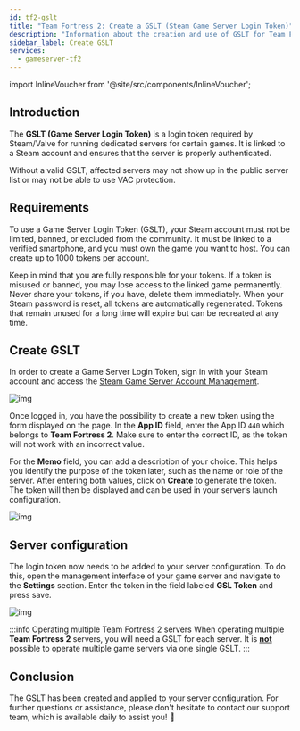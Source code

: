 ```yaml
---
id: tf2-gslt
title: "Team Fortress 2: Create a GSLT (Steam Game Server Login Token)"
description: "Information about the creation and use of GSLT for Team Fortress 2 server from ZAP-Hosting "
sidebar_label: Create GSLT
services:
  - gameserver-tf2
---
```


import InlineVoucher from '@site/src/components/InlineVoucher';



## Introduction

The **GSLT (Game Server Login Token)** is a login token required by Steam/Valve for running dedicated servers for certain games. It is linked to a Steam account and ensures that the server is properly authenticated. 

Without a valid GSLT, affected servers may not show up in the public server list or may not be able to use VAC protection.

<InlineVoucher />



## Requirements

To use a Game Server Login Token (GSLT), your Steam account must not be limited, banned, or excluded from the community. It must be linked to a verified smartphone, and you must own the game you want to host. You can create up to 1000 tokens per account.

Keep in mind that you are fully responsible for your tokens. If a token is misused or banned, you may lose access to the linked game permanently. Never share your tokens, if you have, delete them immediately. When your Steam password is reset, all tokens are automatically regenerated. Tokens that remain unused for a long time will expire but can be recreated at any time.



## Create GSLT
In order to create a Game Server Login Token, sign in with your Steam account and access the [Steam Game Server Account Management](https://steamcommunity.com/dev/managegameservers).


![img](https://screensaver01.zap-hosting.com/index.php/s/WaMsyscboqCtNHA/preview)

Once logged in, you have the possibility to create a new token using the form displayed on the page. In the **App ID** field, enter the App ID `440` which belongs to **Team Fortress 2**. Make sure to enter the correct ID, as the token will not work with an incorrect value.

For the **Memo** field, you can add a description of your choice. This helps you identify the purpose of the token later, such as the name or role of the server. After entering both values, click on **Create** to generate the token. The token will then be displayed and can be used in your server’s launch configuration.

![img](https://screensaver01.zap-hosting.com/index.php/s/z7DQwCJENepeHdC/download)

## Server configuration

The login token now needs to be added to your server configuration. To do this, open the management interface of your game server and navigate to the **Settings** section. Enter the token in the field labeled **GSL Token** and press save.

![img](https://screensaver01.zap-hosting.com/index.php/s/tzJiT4nTZo2nWMz/preview)

:::info Operating multiple Team Fortress 2 servers
When operating multiple **Team Fortress 2** servers, you will need a GSLT for each server. It is <u>**not**</u> possible to operate multiple game servers via one single GSLT.
:::



## Conclusion

The GSLT has been created and applied to your server configuration. For further questions or assistance, please don't hesitate to contact our support team, which is available daily to assist you! 🙂

<InlineVoucher />
